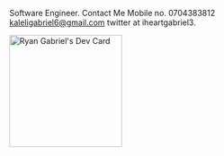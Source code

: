 
Software Engineer. 
Contact Me
Mobile no. 0704383812
kaleligabriel6@gmail.com
twitter at iheartgabriel3.

 <a href="https://app.daily.dev/ryangabriel73"><img src="https://api.daily.dev/devcards/fd081077e5ba48a09c69d0b4ac3708e4.png?r=q7w" width="200" alt="Ryan Gabriel's Dev Card"/></a>
 











